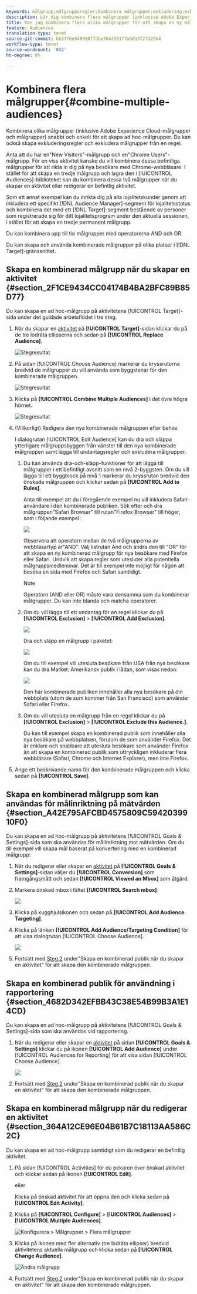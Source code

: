 ```yaml
---
keywords: målgrupp;målgruppsregler;kombinera målgrupper;exkludering;exkludera;kombinera målgrupper;ad hoc-målgrupper;ad hoc-målgrupper
description: Lär dig kombinera flera målgrupper (inklusive Adobe Experience Cloud-målgrupper och målgrupper) direkt för att skapa ad hoc-målgrupper.
title: Kan jag kombinera flera olika målgrupper för att skapa en ny målgrupp?
feature: Audiences
translation-type: tm+mt
source-git-commit: bb27f6e540998f7dbe7642551f7a5013f2fd25b4
workflow-type: tm+mt
source-wordcount: '842'
ht-degree: 0%

---
```



# Kombinera flera målgrupper{#combine-multiple-audiences}

Kombinera olika målgrupper (inklusive Adobe Experience Cloud-målgrupper och målgrupper) snabbt och enkelt för att skapa ad hoc-målgrupper. Du kan också skapa exkluderingsregler och exkludera målgrupper från en regel.

Anta att du har en&quot;New Visitors&quot;-målgrupp och en&quot;Chrome Users&quot;-målgrupp. För en viss aktivitet kanske du vill kombinera dessa befintliga målgrupper för att rikta in dig på nya besökare med Chrome-webbläsare. I stället för att skapa en tredje målgrupp och lagra den i [!UICONTROL Audiences]-biblioteket kan du kombinera dessa två målgrupper när du skapar en aktivitet eller redigerar en befintlig aktivitet.

Som ett annat exempel kan du inrikta dig på alla lojalitetskunder genom att inkludera ett specifikt [!DNL Audience Manager]-segment för lojalitetsstatus och kombinera det med ett [!DNL Target]-segment bestående av personer som registrerade sig för ditt lojalitetsprogram under den aktuella sessionen, i stället för att skapa en tredje permanent målgrupp.

Du kan kombinera upp till tio målgrupper med operatorerna AND och OR.

Du kan skapa och använda kombinerade målgrupper på olika platser i [!DNL Target]-gränssnittet.

## Skapa en kombinerad målgrupp när du skapar en aktivitet {#section_2F1CE9434CC04174B4BA2BFC89B85D77}

Du kan skapa en ad hoc-målgrupp på aktivitetens [!UICONTROL Target]-sida under det guidade arbetsflödet i tre steg.

1. När du skapar en [aktivitet](/help/c-activities/activities.md#concept_D317A95A1AB54674BA7AB65C7985BA03) på **[!UICONTROL Target]**-sidan klickar du på de tre lodräta ellipserna och sedan på **[!UICONTROL Replace Audience]**.

   ![Stegresultat](assets/edit_audience.png)

1. På sidan [!UICONTROL Choose Audience] markerar du kryssrutorna bredvid de målgrupper du vill använda som byggstenar för den kombinerade målgruppen.

   ![Stegresultat](assets/combine_multiple_audiences1.png)

1. Klicka på **[!UICONTROL Combine Multiple Audiences]** i det övre högra hörnet.

   ![Stegresultat](assets/combine_multiple_audiences2.png)

1. (Villkorligt) Redigera den nya kombinerade målgruppen efter behov.

   I dialogrutan [!UICONTROL Edit Audience] kan du dra och släppa ytterligare målgruppsbyggen från vänster till den nya kombinerade målgruppen samt lägga till undantagsregler och exkludera målgrupper.

   1. Du kan använda dra-och-släpp-funktioner för att lägga till målgrupper i ett befintligt avsnitt som en nivå 2-byggsten. Om du vill lägga till ett byggblock på nivå 1 markerar du kryssrutan bredvid den önskade målgruppen och klickar sedan på **[!UICONTROL Add to Rules]**.

      Anta till exempel att du i föregående exempel nu vill inkludera Safari-användare i den kombinerade publiken. Sök efter och dra målgruppen&quot;Safari Browser&quot; till rutan&quot;Firefox Browser&quot; till höger, som i följande exempel:

      ![](assets/combine_multiple_audiences3.png)

      Observera att operatorn mellan de två målgrupperna av webbläsartyp är&quot;AND&quot;. Välj listrutan And och ändra den till &quot;OR&quot; för att skapa en ny kombinerad målgrupp för nya besökare med Firefox eller Safari. Undvik att skapa regler som utesluter alla potentiella målgruppsmedlemmar. Det är till exempel inte möjligt för någon att besöka en sida med Firefox och Safari samtidigt.

      >[!NOTE]
      >
      >Operatorn (AND eller OR) måste vara densamma som du kombinerar målgrupper. Du kan inte blanda och matcha operatorer.

   1. Om du vill lägga till ett undantag för en regel klickar du på **[!UICONTROL Exclusion]** > **[!UICONTROL Add Exclusion]**.

      ![](assets/combine_multiple_audiences3a.png)

      Dra och släpp en målgrupp i paketet:

      ![](assets/combine_multiple_audiences3b.png)

      Om du till exempel vill utesluta besökare från USA från nya besökare kan du dra Market: Amerikansk publik i lådan, som visas nedan:

      ![](assets/combine_multiple_audiences3b2.png)

      Den här kombinerade publiken innehåller alla nya besökare på din webbplats (utom de som kommer från San Francisco) som använder Safari eller Firefox.

   1. Om du vill utesluta en målgrupp från en regel klickar du på **[!UICONTROL Exclusion]** > **[!UICONTROL Exclude this Audience.]**.

      Du kan till exempel skapa en kombinerad publik som innehåller alla nya besökare på webbplatsen, förutom de som använder Firefox. Det är enklare och snabbare att utesluta besökare som använder Firefox än att skapa en kombinerad publik som uttryckligen inkluderar flera webbläsare (Safari, Chrome och Internet Explorer), men inte Firefox.

1. Ange ett beskrivande namn för den kombinerade målgruppen och klicka sedan på **[!UICONTROL Save]**.

## Skapa en kombinerad målgrupp som kan användas för målinriktning på mätvärden {#section_A42E795AFCBD4575809C5942039910F0}

Du kan skapa en ad hoc-målgrupp på aktivitetens [!UICONTROL Goals & Settings]-sida som ska användas för målinriktning mot mätvärden. Om du till exempel vill skapa mål baserat på konvertering med en kombinerad målgrupp:

1. När du redigerar eller skapar en [aktivitet](/help/c-activities/activities.md#concept_D317A95A1AB54674BA7AB65C7985BA03) på **[!UICONTROL Goals & Settings]**-sidan väljer du **[!UICONTROL Conversion]** som framgångsmått och sedan **[!UICONTROL Viewed an Mbox]** som åtgärd.
1. Markera önskad mbox i fältet **[!UICONTROL Search mbox]**.

   ![](assets/combine_multiple_audiences4.png)

1. Klicka på kugghjulsikonen och sedan på **[!UICONTROL Add Audience Targeting]**.
1. Klicka på länken **[!UICONTROL Add Audience/Targeting Condition]** för att visa dialogrutan [!UICONTROL Choose Audience].

   ![](assets/combine_multiple_audiences5.png)

1. Fortsätt med [Steg 2](/help/c-target/combining-multiple-audiences.md#section_2F1CE9434CC04174B4BA2BFC89B85D77) under&quot;Skapa en kombinerad publik när du skapar en aktivitet&quot; för att skapa den kombinerade målgruppen.

## Skapa en kombinerad publik för användning i rapportering {#section_4682D342EFBB43C38E54B99B3A1E14CD}

Du kan skapa en ad hoc-målgrupp på aktivitetens [!UICONTROL Goals & Settings]-sida som ska användas vid rapportering.

1. När du redigerar eller skapar en [aktivitet](/help/c-activities/activities.md#concept_D317A95A1AB54674BA7AB65C7985BA03) på sidan **[!UICONTROL Goals & Settings]** klickar du på ikonen **[!UICONTROL Add Audience]** under [!UICONTROL Audiences for Reporting] för att visa sidan [!UICONTROL Choose Audience].

   ![](assets/combine_multiple_audiences6.png)

1. Fortsätt med [Steg 2](/help/c-target/combining-multiple-audiences.md#section_2F1CE9434CC04174B4BA2BFC89B85D77) under&quot;Skapa en kombinerad publik när du skapar en aktivitet&quot; för att skapa den kombinerade målgruppen.

## Skapa en kombinerad målgrupp när du redigerar en aktivitet {#section_364A12CE96E04B61B7C18113AA586C2C}

Du kan skapa en ad hoc-målgrupp samtidigt som du redigerar en befintlig aktivitet.

1. På sidan [!UICONTROL Activities] för du pekaren över önskad aktivitet och klickar sedan på ikonen **[!UICONTROL Edit]**.

   eller

   Klicka på önskad aktivitet för att öppna den och klicka sedan på **[!UICONTROL Edit Activity]**.

1. Klicka på **[!UICONTROL Configure]** > **[!UICONTROL Audiences]** > **[!UICONTROL Multiple Audiences]**.

   ![Konfigurera > Målgrupper > Flera målgrupper](/help/c-target/assets/combine_multiple_audiences7.png)

1. Klicka på ikonen med fler alternativ (tre lodräta ellipser) bredvid aktivitetens aktuella målgrupp och klicka sedan på **[!UICONTROL Change Audience]**.

   ![Ändra målgrupp](/help/c-target/assets/combine_multiple_audiences8.png)

1. Fortsätt med [Steg 2](/help/c-target/combining-multiple-audiences.md#section_2F1CE9434CC04174B4BA2BFC89B85D77) under&quot;Skapa en kombinerad publik när du skapar en aktivitet&quot; för att skapa den kombinerade målgruppen.